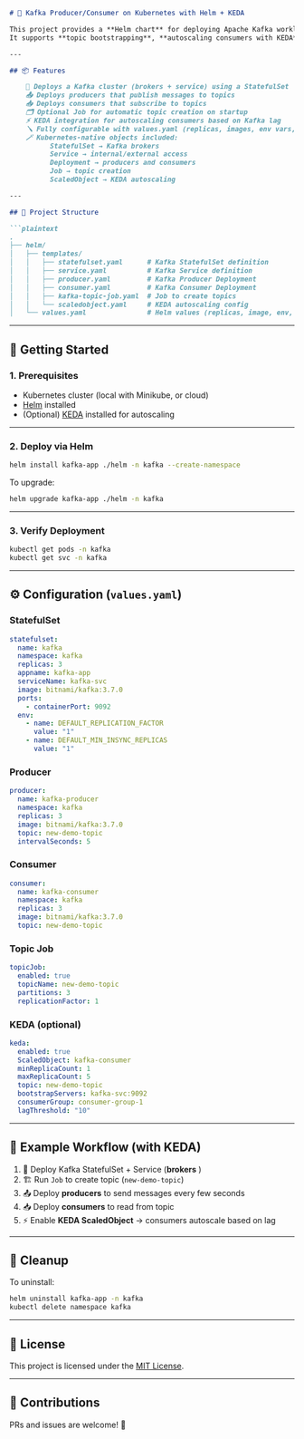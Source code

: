````markdown
# 🐘 Kafka Producer/Consumer on Kubernetes with Helm + KEDA

This project provides a **Helm chart** for deploying Apache Kafka workloads (producers, consumers, and supporting jobs) to Kubernetes.  
It supports **topic bootstrapping**, **autoscaling consumers with KEDA**, and configurable deployments via `values.yaml`.

---

## 📦 Features

    🐳 Deploys a Kafka cluster (brokers + service) using a StatefulSet
    📤 Deploys producers that publish messages to topics
    📥 Deploys consumers that subscribe to topics
    🗂️ Optional Job for automatic topic creation on startup
    ⚡ KEDA integration for autoscaling consumers based on Kafka lag
    🪛 Fully configurable with values.yaml (replicas, images, env vars, topics, ports)
    🪄 Kubernetes-native objects included:
          StatefulSet → Kafka brokers
          Service → internal/external access
          Deployment → producers and consumers
          Job → topic creation
          ScaledObject → KEDA autoscaling

---

## 📁 Project Structure

```plaintext
.
├── helm/
│   ├── templates/
│   │   ├── statefulset.yaml      # Kafka StatefulSet definition
│   │   ├── service.yaml          # Kafka Service definition
│   │   ├── producer.yaml         # Kafka Producer Deployment
│   │   ├── consumer.yaml         # Kafka Consumer Deployment
│   │   ├── kafka-topic-job.yaml  # Job to create topics
│   │   └── scaledobject.yaml     # KEDA autoscaling config
│   └── values.yaml               # Helm values (replicas, image, env, ports)
````

---

## 🚀 Getting Started

### 1. Prerequisites

* Kubernetes cluster (local with Minikube, or cloud)
* [Helm](https://helm.sh/docs/intro/install/) installed
* (Optional) [KEDA](https://keda.sh) installed for autoscaling

---

### 2. Deploy via Helm

```bash
helm install kafka-app ./helm -n kafka --create-namespace
```

To upgrade:

```bash
helm upgrade kafka-app ./helm -n kafka
```

---

### 3. Verify Deployment

```bash
kubectl get pods -n kafka
kubectl get svc -n kafka
```

---

## ⚙️ Configuration (`values.yaml`)

### StatefulSet

```yaml
statefulset:
  name: kafka
  namespace: kafka
  replicas: 3
  appname: kafka-app
  serviceName: kafka-svc
  image: bitnami/kafka:3.7.0
  ports:
    - containerPort: 9092
  env:
    - name: DEFAULT_REPLICATION_FACTOR
      value: "1"
    - name: DEFAULT_MIN_INSYNC_REPLICAS
      value: "1"
```

### Producer

```yaml
producer:
  name: kafka-producer
  namespace: kafka
  replicas: 3
  image: bitnami/kafka:3.7.0
  topic: new-demo-topic
  intervalSeconds: 5
```

### Consumer

```yaml
consumer:
  name: kafka-consumer
  namespace: kafka
  replicas: 3
  image: bitnami/kafka:3.7.0
  topic: new-demo-topic
```

### Topic Job

```yaml
topicJob:
  enabled: true
  topicName: new-demo-topic
  partitions: 3
  replicationFactor: 1
```

### KEDA (optional)

```yaml
keda:
  enabled: true
  ScaledObject: kafka-consumer
  minReplicaCount: 1
  maxReplicaCount: 5
  topic: new-demo-topic
  bootstrapServers: kafka-svc:9092
  consumerGroup: consumer-group-1
  lagThreshold: "10"
```

---

## 🔁 Example Workflow (with KEDA)

1. 🐳 Deploy Kafka StatefulSet + Service (**brokers** )
2. 🏗️ Run `Job` to create topic (`new-demo-topic`)
3. 📤 Deploy **producers** to send messages every few seconds
4. 📥 Deploy **consumers** to read from topic
5. ⚡ Enable **KEDA ScaledObject** → consumers autoscale based on lag

---

## 🧹 Cleanup

To uninstall:

```bash
helm uninstall kafka-app -n kafka
kubectl delete namespace kafka
```

---

## 📄 License

This project is licensed under the [MIT License](LICENSE).

---

## 🙋 Contributions

PRs and issues are welcome! 🚀

